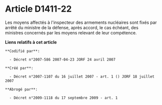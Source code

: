 # Article D1411-22

Les moyens affectés à l'inspecteur des armements nucléaires sont fixés par arrêté du ministre de la défense, après accord, le
cas échéant, des ministres concernés par les moyens relevant de leur compétence.

**Liens relatifs à cet article**

	**Codifié par**:

	  - Décret n°2007-586 2007-04-23 JORF 24 avril 2007

	**Créé par**:

	  - Décret n°2007-1107 du 16 juillet 2007 - art. 1 () JORF 18 juillet 2007

	**Abrogé par**:

	  - Décret n°2009-1118 du 17 septembre 2009 - art. 1
